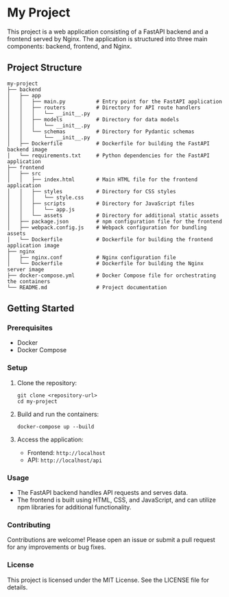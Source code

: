 # My Project

This project is a web application consisting of a FastAPI backend and a frontend served by Nginx. The application is structured into three main components: backend, frontend, and Nginx.

## Project Structure

```
my-project
├── backend
│   ├── app
│   │   ├── main.py          # Entry point for the FastAPI application
│   │   ├── routers          # Directory for API route handlers
│   │   │   └── __init__.py
│   │   ├── models           # Directory for data models
│   │   │   └── __init__.py
│   │   └── schemas          # Directory for Pydantic schemas
│   │       └── __init__.py
│   ├── Dockerfile           # Dockerfile for building the FastAPI backend image
│   └── requirements.txt     # Python dependencies for the FastAPI application
├── frontend
│   ├── src
│   │   ├── index.html       # Main HTML file for the frontend application
│   │   ├── styles           # Directory for CSS styles
│   │   │   └── style.css
│   │   ├── scripts          # Directory for JavaScript files
│   │   │   └── app.js
│   │   └── assets           # Directory for additional static assets
│   ├── package.json         # npm configuration file for the frontend
│   ├── webpack.config.js    # Webpack configuration for bundling assets
│   └── Dockerfile           # Dockerfile for building the frontend application image
├── nginx
│   ├── nginx.conf           # Nginx configuration file
│   └── Dockerfile           # Dockerfile for building the Nginx server image
├── docker-compose.yml       # Docker Compose file for orchestrating the containers
└── README.md                # Project documentation
```

## Getting Started

### Prerequisites

- Docker
- Docker Compose

### Setup

1. Clone the repository:
   ```
   git clone <repository-url>
   cd my-project
   ```

2. Build and run the containers:
   ```
   docker-compose up --build
   ```

3. Access the application:
   - Frontend: `http://localhost`
   - API: `http://localhost/api`

### Usage

- The FastAPI backend handles API requests and serves data.
- The frontend is built using HTML, CSS, and JavaScript, and can utilize npm libraries for additional functionality.

### Contributing

Contributions are welcome! Please open an issue or submit a pull request for any improvements or bug fixes.

### License

This project is licensed under the MIT License. See the LICENSE file for details.